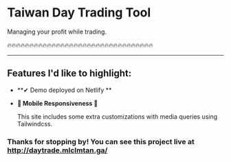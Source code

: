 # Taiwan Day Trading Tool

Managing your profit while trading.


🔥🔥🔥🔥🔥🔥🔥🔥🔥🔥🔥🔥🔥🔥🔥🔥🔥🔥🔥🔥🔥🔥🔥🔥🔥🔥🔥🔥🔥🔥🔥🔥🔥

---
## Features I'd like to highlight:

* **✔ Demo deployed on Netlify **

* **📱 Mobile Responsiveness 📱**

    This site includes some extra customizations with media queries using Tailwindcss.


### Thanks for stopping by! You can see this project live at http://daytrade.mlclmtan.ga/



